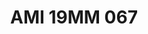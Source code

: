 ---
title: AMI 19MM 067
date: 
draft: false

# descripcion
description : Anillo de plata 925 y microcubics.

materials: Plata 925

color: 

dimensions: 19 mm diámetro

code: 05-28-1234

type: "Anillos"

categories: []

price: $10.120,00

price_eftvo: $8.600,00

# Images
# first image will be shown in the product page
images:
  # - image: "images/path_to_image"
  # La ubicacion de las imagenes es imagenes/Anillos/Anillos.Microcubic/05-28-1234-ami-19mm-067
  - image: "./images/anillos/microcubic/05-28-1234-ami-19mm-067.jpg"
---